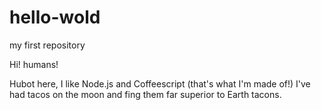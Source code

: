# hello-wold
my first repository

Hi! humans!

Hubot here, I like Node.js and Coffeescript (that's what I'm made of!)
I've had tacos on the moon and fing them far superior to Earth tacons.
